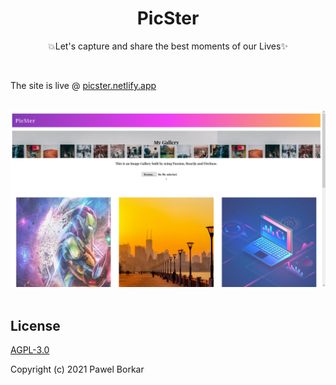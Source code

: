<div align = "center">

# PicSter

💥Let's capture and share the best moments of our Lives✨

</div>

<br>

 The site is live @ [picster.netlify.app](https://picster.netlify.app) 

<br>
 <img src ="./src/Picster.png">

 <br>
<br>

 ## License

 [AGPL-3.0](LICENSE)

Copyright (c) 2021 Pawel Borkar
